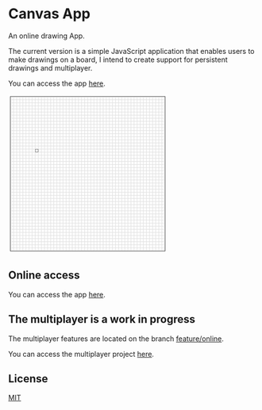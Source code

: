 # Canvas App

An online drawing App.

The current version is a simple JavaScript application that enables users to make drawings on a board, I intend to create support for persistent drawings and multiplayer.

You can access the app [here](https://iammateus.github.io/canvas-app/).

![Game demo](https://raw.githubusercontent.com/iammateus/Canvas/assets/demo.gif)

## Online access

You can access the app [here](https://iammateus.github.io/canvas-app/).

## The multiplayer is a work in progress

The multiplayer features are located on the branch [feature/online](https://github.com/iammateus/canvas-app/tree/feature/online).

You can access the multiplayer project [here](https://github.com/iammateus/canvas-server).

## License

[MIT](https://github.com/iammateus/Canvas/blob/master/LICENSE)
